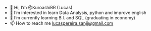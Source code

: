 - 👋 Hi, I’m @KuroashiBR (Lucas)
- 👀 I’m interested in learn Data Analysis, python and improve english
- 🌱 I’m currently learning B.I. and SQL (graduating in economy)
- 📫 How to reach me lucaspereira.sanji@gmail.com
<!---
KuroashiBR/KuroashiBR is a ✨ special ✨ repository because its `README.md` (this file) appears on your GitHub profile.
You can click the Preview link to take a look at your changes.
--->
